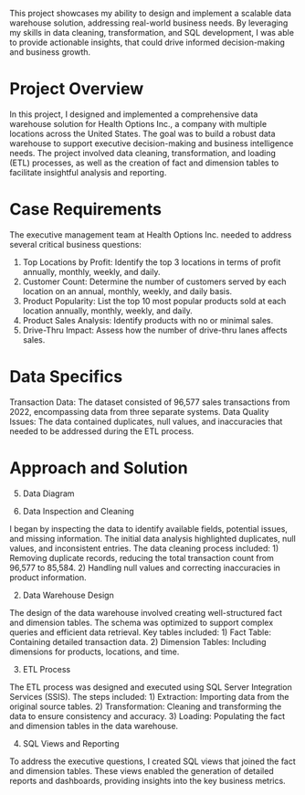 This project showcases my ability to design and implement a scalable data warehouse solution, addressing real-world business needs. By leveraging my skills in data cleaning, transformation, and SQL development, I was able to provide actionable insights, that could drive informed decision-making and business growth.

# Project Overview
  In this project, I designed and implemented a comprehensive data warehouse solution for Health Options Inc., a company with multiple locations across the United States. The goal was   to build a robust data warehouse to support executive decision-making and business intelligence needs. The project involved data cleaning, transformation, and loading (ETL)          processes, as well as the creation of fact and dimension tables to facilitate insightful analysis and reporting.

# Case Requirements
  The executive management team at Health Options Inc. needed to address several critical business questions:

  1) Top Locations by Profit: Identify the top 3 locations in terms of profit annually, monthly, weekly, and daily.
  2) Customer Count: Determine the number of customers served by each location on an annual, monthly, weekly, and daily basis.
  3) Product Popularity: List the top 10 most popular products sold at each location annually, monthly, weekly, and daily.
  4) Product Sales Analysis: Identify products with no or minimal sales.
  5) Drive-Thru Impact: Assess how the number of drive-thru lanes affects sales.

# Data Specifics
  Transaction Data: The dataset consisted of 96,577 sales transactions from 2022, encompassing data from three separate systems.
  Data Quality Issues: The data contained duplicates, null values, and inaccuracies that needed to be addressed during the ETL process.

# Approach and Solution

 5. Data Diagram
  


  
  1. Data Inspection and Cleaning
  
  I began by inspecting the data to identify available fields, potential issues, and missing information. The initial data analysis highlighted duplicates, null values, and   inconsistent entries. The data cleaning process included:
      1) Removing duplicate records, reducing the total transaction count from 96,577 to 85,584.
      2) Handling null values and correcting inaccuracies in product information.
 
  2. Data Warehouse Design
  
  The design of the data warehouse involved creating well-structured fact and dimension tables. The schema was optimized to support complex queries and efficient data retrieval. Key   tables included:
      1) Fact Table: Containing detailed transaction data.
      2) Dimension Tables: Including dimensions for products, locations, and time.
  
  3. ETL Process
  
  The ETL process was designed and executed using SQL Server Integration Services (SSIS). The steps included:
      1) Extraction: Importing data from the original source tables.
      2) Transformation: Cleaning and transforming the data to ensure consistency and accuracy.
      3) Loading: Populating the fact and dimension tables in the data warehouse.
  
  4. SQL Views and Reporting
  
  To address the executive questions, I created SQL views that joined the fact and dimension tables. These views enabled the generation of detailed reports and dashboards, providing    insights into the key business metrics.
  
 
